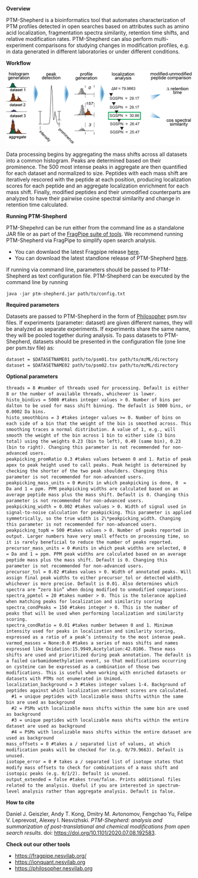 **Overview**

PTM-Shepherd is a bioinformatics tool that automates characterization of PTM profiles detected in open searches based on attributes such as amino acid localization, fragmentation spectra similarity, retention time shifts, and relative modification rates. PTM-Shepherd can also perform multi-experiment comparisons for studying changes in modification profiles, e.g. in data generated in different laboratories or under different conditions.

**Workflow**

![PTM-Shepherd Workflow](./Workflow.png)

Data processing begins by aggregating the mass shifts across all datasets into a common histogram. Peaks are determined based on their prominence. The 500 most intense peaks in aggregate are then quantified for each dataset and normalized to size. Peptides with each mass shift are iteratively rescored with the peptide at each position, producing localization scores for each peptide and an aggregate localization enrichment for each mass shift. Finally, modified peptides and their unmodified counterparts are analyzed to have their pairwise cosine spectral similarity and change in retention time calculated.

**Running PTM-Shepherd**

PTM-Shepehrd can be run either from the command line as a standalone JAR file or as part of the [FragPipe suite of tools](http://fragpipe.nesvilab.org/). We recommend running PTM-Shepherd via FragPipe to simplify open search analysis.
* You can downlaod the latest Fragpipe release [here](https://github.com/Nesvilab/FragPipe/releases).
* You can download the latest standlone release of PTM-Shepherd [here](https://github.com/Nesvilab/PTM-Shepherd/releases).

If running via command line, parameters should be passed to PTM-Shepherd as text configuration file. PTM-Shepherd can be executed by the command line by running

```
java -jar ptm-shepherd.jar path/to/config.txt
```

**Required parameters**

Datasets are passed to PTM-Shepherd in the form of [Philosopher](https://philosopher.nesvilab.org/) psm.tsv files. If experiments (parameter: dataset) are given different names, they will be analyzed as separate experiments. If experiments share the same name, they will be pooled together during analysis. To pass datasets to PTM-Shepherd, datasets should be presented in the configuration file (one line per psm.tsv file) as:
```
dataset = $DATASETNAME01 path/to/psm01.tsv path/to/mzML/directory
dataset = $DATASETNAME02 path/to/psm02.tsv path/to/mzML/directory
```

**Optional parameters**
```
threads = 8 #number of threads used for processing. Default is either 8 or the number of available threads, whichever is lower.
histo_bindivs = 5000 #takes integer values > 0. Number of bins per dalton to be used for mass shift binning. The default is 5000 bins, or 0.0002 Da bins.
histo_smoothbins = 3 #takes integer values >= 0. Number of bins on each side of a bin that the weight of the bin is smoothed across. This smoothing traces a normal distribution. A value of 1, e.g., will smooth the weight of the bin across 1 bin to either side (3 bins total) using the weights 0.23 (bin to left), 0.49 (same bin), 0.23 (bin to right). Changing this parameter is not recommended for non-advanced users.
peakpicking_promRatio 0.3 #takes values between 0 and 1. Ratio of peak apex to peak height used to call peaks. Peak height is determined by checking the shorter of the two peak shoulders. Changing this parameter is not recommended for non-advanced users.
peakpicking_mass_units = 0 #units in which peakpicking is done, 0  = Da and 1 = ppm. PPM peakpicking widths are calculated based on an average peptide mass plus the mass shift. Default is 0. Changing this parameter is not recommended for non-advanced users.
peakpicking_width = 0.002 #takes values > 0. Width of signal used in signal-to-noise calculation for peakpicking. This parameter is applied symmetrically, so the true width is 2\*peakpicking_width. Changing this parameter is not recommended for non-advanced users.
peakpicking_topN = 500 #takes values > 0. Number of peaks reported in output. Larger numbers have very small effects on processing time, so it is rarely beneficial to reduce the number of peaks reported.
precursor_mass_units = 0 #units in which peak widths are selected, 0  = Da and 1 = ppm. PPM peak widths are calculated based on an average peptide mass plus the mass shift. Default is 0. Changing this parameter is not recommended for non-advanced users.
precursor_tol = 0.02 #takes values > 0. Width of annotated peaks. Will assign final peak widths to either precursor_tol or detected width, whichever is more precise. Default is 0.01. Also determines which spectra are “zero bin” when doing modified to unmodified comparisons.
spectra_ppmtol = 20 #takes number > 0. This is the tolerance applied when matching peaks for localization and similarity scoring
spectra_condPeaks = 150 #takes integer > 0. This is the number of peaks that will be used when performing localization and similarity scoring.
spectra_condRatio = 0.01 #takes number between 0 and 1. Minimum intensity used for peaks in localization and similarity scoring, expressed as a ratio of a peak’s intensity to the most intense peak.
varmod_masses = None:0.0 #takes a series of mass shifts and names expressed like Oxidation:15.9949,Acetylation:42.0106. These mass shifts are used and prioritized during peak annotation. The default is a failed carbamidomethylation event, so that modifications occurring on cysteine can be expressed as a combination of those two modifications. This is useful when working with enriched datasets or datasets with PTMs not enumerated in Unimod.
localization_background = 3 #takes integer values 1-4. Background of peptides against which localization enrichment scores are calculated.
  #1 = unique peptides with localizable mass shifts within the same bin are used as background
  #2 = PSMs with localizable mass shifts within the same bin are used as background
  #3 = unique peptides with localizable mass shifts within the entire dataset are used as background
  #4 = PSMs with localizable mass shifts within the entire dataset are used as background
mass_offsets = 0 #takes a / separated list of values, at which modification peaks will be checked for (e.g. 0/79.9663). Default is unused.
isotope_error = 0 # takes a / separated list of isotope states that modify mass offsets to check for combinations of a mass shift and isotopic peaks (e.g. 0/1/2). Default is unused.
output_extended = false #takes true/false. Prints additional files related to the analysis. Useful if you are interested in spectrum-level analysis rather than aggregate analysis. Default is false.
```

**How to cite**

Daniel J. Geiszler, Andy T. Kong, Dmitry M. Avtonomov, Fengchao Yu, Felipe V. Leprevost, Alexey I. Nesvizhski. *PTM-Shepherd: analysis and summarization of post-translational and chemical modifications from open search results*. doi: https://doi.org/10.1101/2020.07.08.192583.

**Check out our other tools**

* https://fragpipe.nesvilab.org/
* https://ionquant.nesvilab.org
* https://philosopher.nesvilab.org
